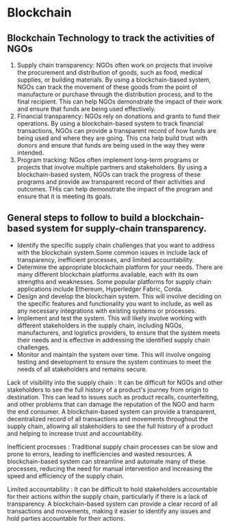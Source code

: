 # Blockchain

## Blockchain Technology to track the activities of NGOs

1. Supply chain transparency: NGOs often work on projects that involve the procurement and distribution of goods, such as food, medical supplies, or building materials. By using a blockchain-based system, NGOs can track the movement of these goods from the point of manufacture or purchase through the distribution process, and to the final recipient. This can help NGOs demonstrate the impact of their work and ensure that funds are being used effectively.
2. Financial transparency: NGOs rely on donations and grants to fund their operations. By using a blockchain-based system to track financial transactions, NGOs can provide a transparent record of how funds are being used and where they are going. This cna help build trust with donors and ensure that funds are being used in the way they were intended.
3. Program tracking: NGos often implement long-term programs or projects that involve multiple partners and stakeholders. By using a blockchain-based system, NGOs can track the progress of these programs and provide aw transparent record of their activities and outcomes. THis can help demonstrate the impact of the program and ensure that it is meeting its goals.

## General steps to follow to build a blockchain-based system for supply-chain transparency.

- Identify the specific supply chain challenges that you want to address with the blockchain system.Some common issues in  include lack of transparency, inefficient processes, and limited accountability.
- Determine the appropriate blockchain platform for your needs. There are many different blockchain platforms available, each with its own strengths and weaknesses. Some popular platforms for supply chain applications include Ethereum, Hyperledger Fabric, Corda.
- Design and develop the blockchain system. This will involve deciding on the specific features and functionality you want to include, as well as any necessary integrations with existing systems or processes.
- Implement and test the system. This will likely involve working with different stakeholders in the supply chain, including NGOs, manufacturers, and logistics providers, to ensure that the system meets their needs and is effective in addressing the identified supply chain challenges.
- Monitor and maintain the system over time. This will involve ongoing testing and development to ensure the system continues to meet the needs of all stakeholders and remains secure.

Lack of visibility into the supply chain
: It can be difficult for NGOs and other stakeholders to see the full history of a product's journey from origin to destination. This can lead to issues such as product recalls, counterfeiting, and other problems that can damage the reputation of the NGO and harm the end consumer. A blockchain-based system can provide a transparent, decentralized record of all transactions and movements throughout the supply chain, allowing all stakeholders to see the full history of a product and helping to increase trust and accountability.

Inefficient processes
: Traditional supply chain processes can be slow and prone to errors, leading to inefficiencies and wasted resources. A blockchain-based system can streamline and automate many of these processes, reducing the need for manual intervention and increasing the speed and efficiency of the supply chain.

Limited accountability
: It can be difficult to hold stakeholders accountable for their actions within the supply chain, particularly if there is a lack of transparency. A blockchain-based system can provide a clear record of all transactions and movements, making it easier to identify any issues and hold parties accountable for their actions.